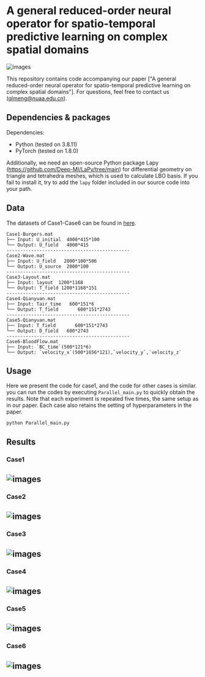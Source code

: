 # A general reduced-order neural operator for spatio-temporal predictive learning on complex spatial domains
![images](img/method.png)

This repository contains code accompanying our paper ["A general reduced-order neural operator for spatio-temporal predictive learning on complex spatial domains"]. For questions, feel free to contact us (qlmeng@nuaa.edu.cn).

## Dependencies & packages
Dependencies:
* Python (tested on 3.8.11)
* PyTorch (tested on 1.8.0)

Additionally, we need an open-source Python package Lapy (https://github.com/Deep-MI/LaPy/tree/main) for differential geometry on triangle and tetrahedra meshes, which is used to calculate LBO basis. If you fail to install it, try to add the `lapy` folder included in our source code into your path.

## Data
The datasets of Case1-Case6 can be found in [here](https://drive.google.com/drive/folders/1FEat-Hn8rpvR33JDxPF6UROXee1626_1?usp=sharing). 
```
Case1-Burgers.mat
├── Input: U_initial  4000*415*100
└── Output: U_field   4000*415
---------------------------------------------
Case2-Wave.mat
├── Input: U_field   2000*100*506
└── Output: U_source  2000*100
---------------------------------------------
Case3-Layout.mat
├── Input: layout  1200*1168
└── Output: T_field 1200*1168*151
---------------------------------------------
Case4-Qianyuan.mat
├── Input: Tair_time   600*151*6
└── Output: T_field       600*151*2743
---------------------------------------------
Case5-Qianyuan.mat
├── Input: T_field       600*151*2743
└── Output: D_field   600*2743
---------------------------------------------
Case6-BloodFlow.mat
├── Input: `BC_time`(500*121*6)
└── Output: `velocity_x`(500*1656*121),`velocity_y`,`velocity_z`
```
## Usage

Here we present the code for case1, and the code for other cases is similar. you can run the codes by executing `Parallel_main.py` to quickly obtain the results. Note that each experiment is repeated five times, the same setup as in our paper. Each case also retains the setting of hyperparameters in the paper.
```
python Parallel_main.py 
```


## Results
### Case1
![images](img/Case1.png)
---------------------------------------------------
### Case2
![images](img/Case2.png)
---------------------------------------------------
### Case3
![images](img/Case3.png)
---------------------------------------------------
### Case4
![images](img/Case4.png)
---------------------------------------------------
### Case5
![images](img/Case5.png)
---------------------------------------------------
### Case6
![images](img/Case6.png)
----------------------------------------------------


